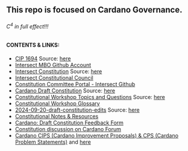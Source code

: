 ## This repo is focused on Cardano Governance.
###### $C^4$ in full effect!!!
#### CONTENTS & LINKS:
- [CIP 1694](https://github.com/st8tikratio/CCCC/blob/main/1694.md) Source: [here](https://github.com/JaredCorduan/CIPs/blob/voltaire-v1/CIP-1694/README.md?plain=1)
- [Intersect MBO Github Account](https://github.com/IntersectMBO)
- [Intersect Constitution](https://github.com/st8tikratio/CCCC/blob/main/IntersectConstitution.md) Source: [here](https://docs.intersectmbo.org/cardano/cardano-governance)
- [Intersect Constitutional Council](https://github.com/IntersectMBO/intersect-constitutional-council)
- [Constitution Committee Portal - Intersect Github](https://github.com/IntersectMBO/cc-portal)
- [Cardano Draft Constitution](https://github.com/st8tikratio/CCCC/blob/main/Cardano%20Draft%20Constitution.pdf) Source: [here](https://github.com/IntersectMBO/draft-constitution)
- [Constitutional Workshop Topics and Questions](https://github.com/st8tikratio/CCCC/blob/main/Constitutional%20Workshop%20Topics%20and%20Q's%20-%20Google%20Docs.pdf) Source: [here](https://docs.google.com/document/d/1_aEfTRbAFJebCbg9DiLjBmSuwYfW-i-Rjk1cqXUKrXo/edit?tab=t.0#heading=h.4mdrss2rywz2)
- [Constitutional Workshop Glossary](https://docs.intersectmbo.org/cardano/cardano-governance/cardano-constitution/draft-cardano-constitution/constitutional-workshop-glossary)
- [2024-09-20-draft-constitution-edits](https://github.com/st8tikratio/CCCC/blob/main/2024-09-20-draft-constitution-edits%20-%20Google%20Docs.pdf) Source: [here](https://docs.google.com/document/d/1NrDvbQha7xGE2m83QEQGM6H03edUkMgn-PuoNm1YYUc/edit?pli=1&tab=t.0)
- [Constitutional Notes & Resources](https://docs.google.com/document/d/1J_DEH1L6YBR4dtwFHs418clVooTNLTlWSLra8G3Y-kw/edit?tab=t.0)
- [Cardano: Draft Constitution Feedback Form](https://docs.google.com/forms/d/e/1FAIpQLSck3gj4D9iKw_jJORrBbEQNKWcSDPPl_eu91qtK9XxrkxMw0g/viewform)
- [Constitution discussion on Cardano Forum](https://forum.cardano.org/c/governance/constitution/212)
- [Cardano CIPS (Cardano Improvement Proposals) & CPS (Cardano Problem Statements)](https://github.com/cardano-foundation/CIPs/tree/master) and [here](https://cips.cardano.org/)
